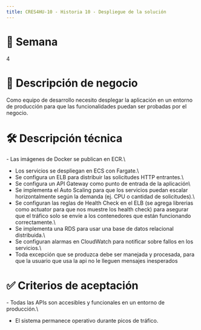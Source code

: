 ```yaml
---
title: CRES4HU-10 - Historia 10 - Despliegue de la solución
---
```


# 📂 Semana

4

# 🎯 Descripción de negocio

Como equipo de desarrollo necesito desplegar la aplicación en un entorno de producción para que las funcionalidades puedan ser probadas por el negocio.

# 🛠️ Descripción técnica

\- Las imágenes de Docker se publican en ECR.\
- Los servicios se despliegan en ECS con Fargate.\
- Se configura un ELB para distribuir las solicitudes HTTP entrantes.\
- Se configura un API Gateway como punto de entrada de la aplicación\
- Se implementa el Auto Scaling para que los servicios puedan escalar
horizontalmente según la demanda (ej. CPU o cantidad de solicitudes).\
- Se configuran las reglas de Health Check en el ELB (se agrega
librerias como actuator para que nos muestre los health check) para
asegurar que el tráfico solo se envíe a los contenedores que están
funcionando correctamente.\
- Se implementa una RDS para usar una base de datos relacional
distribuida.\
- Se configuran alarmas en CloudWatch para notificar sobre fallos en los
servicios.\
- Toda excepción que se produzca debe ser manejada y procesada, para que
la usuario que usa la api no le lleguen mensajes inesperados

# ✅ Criterios de aceptación

\- Todas las APIs son accesibles y funcionales en un entorno de
producción.\
- El sistema permanece operativo durante picos de tráfico.
